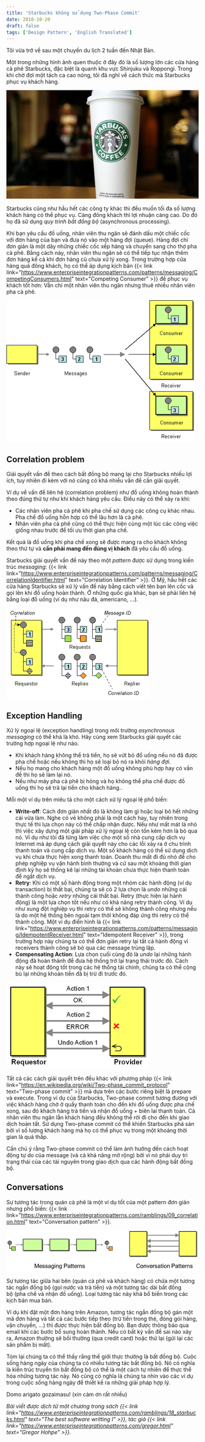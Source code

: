 ```yaml
---
title: 'Starbucks không sử dụng Two-Phase Commit'
date: 2018-10-20
draft: false
tags: ['Design Pattern', 'English Translated']
---
```


Tôi vừa trở về sau một chuyến du lịch 2 tuần đến Nhật Bản.

Một trong những hình ảnh quen thuộc ở đây đó là số lượng lớn các cửa hàng cà phê Starbucks, đặc biệt là quanh khu vực Shinjuku và Roppongi. Trong khi chờ đợi một tách ca cao nóng, tôi đã nghĩ về cách thức mà Starbucks phục vụ khách hàng.

![Starbucks](/images/starbuck.jpg)

Starbucks cũng như hầu hết các công ty khác thì đều muốn tối đa số lượng khách hàng có thể phục vụ. Càng đông khách thì lợi nhuận càng cao. Do đó họ đã sử dụng _quy trình bất đồng bộ_ (asynchronous processing).

Khi bạn yêu cầu đồ uống, nhân viên thu ngân sẽ đánh dấu một chiếc cốc với đơn hàng của bạn và đưa nó vào một hàng đợi (queue). Hàng đợi chỉ đơn giản là một dãy những chiếc cốc xếp hàng và chuyển sang cho thợ pha cà phê. Bằng cách này, nhân viên thu ngân sẽ có thể tiếp tục nhận thêm đơn hàng kể cả khi đơn hàng cũ chưa xử lý xong. Trong trường hợp cửa hàng quá đông khách, họ có thể áp dụng kịch bản {{< link link="https://www.enterpriseintegrationpatterns.com/patterns/messaging/CompetingConsumers.html" text="Competing Consumer" >}} để phục vụ khách tốt hơn: Vẫn chỉ một nhân viên thu ngân nhưng thuê nhiều nhân viên pha cà phê.

![Competing consumer](/images/competing-consumers.gif)

## Correlation problem

Giải quyết vấn đề theo cách bất đồng bộ mang lại cho Starbucks nhiều lợi ích, tuy nhiên đi kèm với nó cũng có khá nhiều vấn đề cần giải quyết.

Ví dụ về vấn đề liên hệ (correlation problem) như đồ uống không hoàn thành theo đúng thứ tự như khi khách hàng yêu cầu. Điều này có thể xảy ra khi:

- Các nhân viên pha cà phê khi pha chế sử dụng các công cụ khác nhau. Pha chế đồ uống hỗn hợp có thể lâu hơn là cà phê.
- Nhân viên pha cà phê cũng có thể thực hiện cùng một lúc các công việc giống nhau trước để tối ưu thời gian pha chế.

Kết quả là đồ uống khi pha chế xong sẽ được mang ra cho khách không theo thứ tự và **cần phải mang đến đúng vị khách** đã yêu cầu đồ uống.

Starbucks giải quyết vấn đề này theo một _pattern_ được sử dụng trong kiến trúc _messaging_: {{< link link="https://www.enterpriseintegrationpatterns.com/patterns/messaging/CorrelationIdentifier.html" text="Correlation Identifier" >}}. Ở Mỹ, hầu hết các cửa hàng Starbucks sẽ xử lý vấn đề này bằng cách viết tên bạn lên cốc và gọi lên khi đồ uống hoàn thành. Ở những quốc gia khác, bạn sẽ phải liên hệ bằng loại đồ uống (ví dụ như nâu đá, americano, ...).

![CorrelationIdentifier Solution](/images/correlationIdentifier-solution.gif)

## Exception Handling

Xử lý ngoại lệ (exception handling) trong môi trường *asynchronous messaging* có thể khá là khó. Hãy cùng xem Starbucks giải quyết các trường hợp ngoại lệ như nào.

- Khi khách hàng không thể trả tiền, họ sẽ vứt bỏ đồ uống nếu nó đã được pha chế hoặc nếu không thì họ sẽ loại bỏ nó ra khỏi _hàng đợi_.
- Nếu họ mang cho khách hàng một đồ uống không phù hợp hay có vấn đề thì họ sẽ làm lại nó.
- Nếu như máy pha cà phê bị hỏng và họ không thể pha chế được đồ uống thì họ sẽ trả lại tiền cho khách hàng..

Mỗi một ví dụ trên miêu tả cho một cách xử lý ngoại lệ phổ biến:

- **Write-off**: Cách đơn giản nhất đó là không làm gì hoặc loại bỏ hết những cái vừa làm. Nghe có vẻ không phải là một cách hay, tuy nhiên trong thực tế thì lựa chọn này có thể chấp nhận được. Nếu như mất mát là nhỏ thì việc xây dựng một giải pháp xử lý ngoại lệ còn tốn kém hơn là bỏ qua nó. Ví dụ như tôi đã từng làm việc cho một số nhà cung cấp dịch vụ Internet mà áp dụng cách giải quyết này cho các lỗi xảy ra ở chu trình thanh toán và cung cấp dịch vụ. Một số khách hàng có thể sử dụng dịch vụ khi chưa thực hiện xong thanh toán. Doanh thu mất đi đủ nhỏ để cho phép nghiệp vụ vận hành bình thường và cứ sau một khoảng thời gian định kỳ họ sẽ thống kê lại những tài khoản chưa thực hiện thanh toán để ngắt dịch vụ.
- **Retry**: Khi có một số hành động trong một nhóm các hành động (ví dụ transaction) bị thất bại, chúng ta sẽ có 2 lựa chọn là *undo* những cái thành công hoặc _retry_ những cái thất bại. Retry (thực hiện lại hành động) là một lựa chọn tốt nếu như có khả năng retry thành công. Ví dụ như xung đột nghiệp vụ thì retry có thể sẽ không thành công nhưng nếu là do một hệ thống bên ngoài tạm thời không đáp ứng thì retry có thể thành công. Một ví dụ điển hình là {{< link link="https://www.enterpriseintegrationpatterns.com/patterns/messaging/IdempotentReceiver.html" text="Idempotent Receiver" >}}, trong trường hợp này chúng ta có thể đơn giản retry lại tất cả hành động vì receivers thành công sẽ bỏ qua các message trùng lặp.
- **Compensating Action**: Lựa chọn cuối cùng đó là _undo_ lại những hành động đã hoàn thành để đưa hệ thống trở lại trạng thái trước đó. Cách này sẽ hoạt động tốt trong các hệ thống tài chính, chúng ta có thể cộng bù lại những khoản tiền đã bị trừ đi trước đó.

![Compensating action](/images/compensating-action.png)

Tất cả các cách giải quyết trên đều khác với phương pháp {{< link link="https://en.wikipedia.org/wiki/Two-phase_commit_protocol" text="Two-phase commit" >}} mà dựa trên các bước riêng biệt là prepare và execute. Trong ví dụ của Starbucks, Two-phase commit tương đương với việc khách hàng chờ ở quầy thanh toán cho đến khi đồ uống được pha chế xong, sau đó khách hàng trả tiền và nhận đồ uống + biên lai thanh toán. Cả nhân viên thu ngân lẫn khách hàng đều không thể rời đi cho đến khi giao dịch hoàn tất. Sử dụng Two-phase commit có thể khiến Starbucks phá sản bởi vì số lượng khách hàng mà họ có thể phục vụ trong một khoảng thời gian là quá thấp.

Cần chú ý rằng Two-phase commit có thể làm ảnh hưởng đến cách hoạt động tự do của message (và cả khả năng mở rộng) bởi vì nó phải duy trì trạng thái của các tài nguyên trong giao dịch qua các hành động bất đồng bộ.

## Conversations

Sự tương tác trong quán cà phê là một ví dụ tốt của một pattern đơn giản nhưng phổ biến: {{< link link="https://www.enterpriseintegrationpatterns.com/ramblings/09_correlation.html" text="Conversation pattern" >}}.

![Conversations messaging](/images/conversations-messaging.png)

Sự tương tác giữa hai bên (quán cà phê và khách hàng) có chứa một tương tác ngắn đồng bộ (gọi nước và trả tiền) và một tương tác dài bất đồng bộ (pha chế và nhận đồ uống). Loại tương tác này khá bổ biến trong các kịch bản mua bán.

Ví dụ khi đặt một đơn hàng trên Amazon, tương tác ngắn đồng bộ gán một mã đơn hàng và tất cả các bước tiếp theo (trừ tiền trong thẻ, đóng gói hàng, vận chuyển, ...) thì được thực hiện bất đồng bộ. Bạn được thông báo qua email khi các bước bổ sung hoàn thành. Nếu có bất kỳ vấn đề sai nào xảy ra, Amazon thường sẽ bồi thường (qua credit card) hoặc thử lại (gửi lại các sản phẩm bị mất).

Tóm lại chúng ta có thể thấy rằng thế giới thực thường là bất đồng bộ. Cuộc sống hàng ngày của chúng ta có nhiều tương tác bất đồng bộ. Nó có nghĩa là kiến trúc truyền tin bất đồng bộ có thể là một cách tự nhiên để thực thể hóa những tương tác này. Nó cũng có nghĩa là chúng ta nhìn vào các ví dụ trong cuộc sống hàng ngày để thiết kế ra những giải pháp hợp lý.

Domo arigato gozaimasu! (xin cảm ơn rất nhiều)

_Bài viết được dịch từ một chương trong sách {{< link link="https://www.enterpriseintegrationpatterns.com/ramblings/18_starbucks.html" text="The best software writting I" >}}, tác giả {{< link link="https://www.enterpriseintegrationpatterns.com/gregor.html" text="Gregor&nbsp;Hohpe" >}}._
